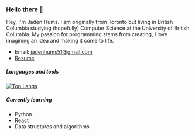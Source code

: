 ### Hello there 👋

Hey, I'm Jaden Hums. I am originally from Toronto but living in British Columbia studying (hopefully) Computer Science at the University of British Columbia. My passion for programming stems from creating, I love imagining an idea and making it come to life.

- Email: jadenhums51@gmail.com
- [Resume](https://drive.google.com/file/d/13nyMZ9ptHNt_a4Ek-TaPtVwHKMiBXyMu/view?usp=sharing)

##### Languages and tools

[![Top Langs](https://github-readme-stats.vercel.app/api/top-langs/?username=Jaden51)](https://github.com/anuraghazra/github-readme-stats)

##### Currently learning

- Python
- React
- Data structures and algorithms 

<!--
**Jaden51/Jaden51** is a ✨ _special_ ✨ repository because its `README.md` (this file) appears on your GitHub profile.

Here are some ideas to get you started:

- 🔭 I’m currently working on ...
- 🌱 I’m currently learning ...
- 👯 I’m looking to collaborate on ...
- 🤔 I’m looking for help with ...
- 💬 Ask me about ...
- 📫 How to reach me: ...
- 😄 Pronouns: ...
- ⚡ Fun fact: ...
-->
